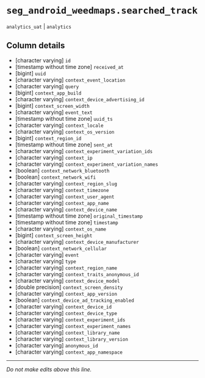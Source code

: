 # `seg_android_weedmaps.searched_track`
`analytics_uat` | `analytics`

## Column details
* [character varying] `id`
* [timestamp without time zone] `received_at`
* [bigint]    `uuid`
* [character varying] `context_event_location`
* [character varying] `query`
* [bigint]    `context_app_build`
* [character varying] `context_device_advertising_id`
* [bigint]    `context_screen_width`
* [character varying] `event_text`
* [timestamp without time zone] `uuid_ts`
* [character varying] `context_locale`
* [character varying] `context_os_version`
* [bigint]    `context_region_id`
* [timestamp without time zone] `sent_at`
* [character varying] `context_experiment_variation_ids`
* [character varying] `context_ip`
* [character varying] `context_experiment_variation_names`
* [boolean]   `context_network_bluetooth`
* [boolean]   `context_network_wifi`
* [character varying] `context_region_slug`
* [character varying] `context_timezone`
* [character varying] `context_user_agent`
* [character varying] `context_app_name`
* [character varying] `context_device_name`
* [timestamp without time zone] `original_timestamp`
* [timestamp without time zone] `timestamp`
* [character varying] `context_os_name`
* [bigint]    `context_screen_height`
* [character varying] `context_device_manufacturer`
* [boolean]   `context_network_cellular`
* [character varying] `event`
* [character varying] `type`
* [character varying] `context_region_name`
* [character varying] `context_traits_anonymous_id`
* [character varying] `context_device_model`
* [double precision] `context_screen_density`
* [character varying] `context_app_version`
* [boolean]   `context_device_ad_tracking_enabled`
* [character varying] `context_device_id`
* [character varying] `context_device_type`
* [character varying] `context_experiment_ids`
* [character varying] `context_experiment_names`
* [character varying] `context_library_name`
* [character varying] `context_library_version`
* [character varying] `anonymous_id`
* [character varying] `context_app_namespace`

-------------------------------------------------------------------------------
*Do not make edits above this line.*
